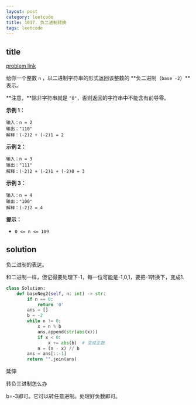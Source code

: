```yaml
---
layout: post
category: leetcode
title: 1017. 负二进制转换
tags: leetcode
---
```


## title
[problem link](https://leetcode.cn/problems/convert-to-base-2/)

给你一个整数 `n` ，以二进制字符串的形式返回该整数的 **负二进制（`base -2`）**表示。

**注意，**除非字符串就是 `"0"`，否则返回的字符串中不能含有前导零。

 

**示例 1：**

```
输入：n = 2
输出："110"
解释：(-2)2 + (-2)1 = 2
```

**示例 2：**

```
输入：n = 3
输出："111"
解释：(-2)2 + (-2)1 + (-2)0 = 3
```

**示例 3：**

```
输入：n = 4
输出："100"
解释：(-2)2 = 4
```

 

**提示：**

- `0 <= n <= 109`

## solution

负二进制的表达。

和二进制一样，但记得要处理下-1，每一位可能是-1,0,1，要把-1转换下，变成1.

```python
class Solution:
    def baseNeg2(self, n: int) -> str:
        if n == 0:
            return '0'
        ans = []
        b = -2
        while n != 0:
            x = n % b
            ans.append(str(abs(x)))
            if x < 0:
                x += abs(b)  # 变成正数
            n = (n - x) // b
        ans = ans[::-1]
        return "".join(ans)
```



延伸



转负三进制怎么办

b=-3即可。它可以转任意进制。处理好负数即可。



